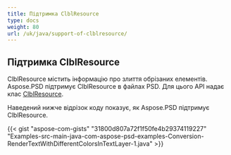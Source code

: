 ```yaml
---
title: Підтримка ClblResource
type: docs
weight: 80
url: /uk/java/support-of-clblresource/
---
```


## **Підтримка ClblResource**
ClblResource містить інформацію про злиття обрізаних елементів. Aspose.PSD підтримує ClblResource в файлах PSD. Для цього API надає клас [ClblResource](https://reference.aspose.com/java/psd/com.aspose.psd.fileformats.psd.layers.layerresources/ClblResource).

Наведений нижче відрізок коду показує, як Aspose.PSD підтримує ClblResource.

{{< gist "aspose-com-gists" "31800d807a72f1f50fe4b29374119227" "Examples-src-main-java-com-aspose-psd-examples-Conversion-RenderTextWithDifferentColorsInTextLayer-1.java" >}}
